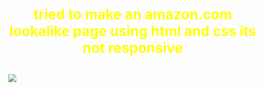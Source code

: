 <h1 style="text-align:center;color:yellow;">tried to make an amazon.com lookalike page using html and css its not responsive</h1>
<br>
<img src=https://upload.wikimedia.org/wikipedia/commons/thumb/a/a9/Amazon_logo.svg/905px-Amazon_logo.svg.png?20250504041148></img>
